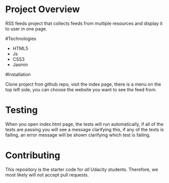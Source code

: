 # Project Overview

RSS feeds project that collects feeds from multiple resources and display it to user in one page. 

#Technologies
- HTML5
- Js
- CSS3
- Jasmin

#Installation
 
Clone project fron github repo, visit the index page, there is a menu on the top left side, you can choose the website you want to see the feed from.
 
 
 # Testing 
When you open index.html page, the tests will run automatically, if all of the tests are passing you will see a message clarifying this, if any of the tests is failing, an error message will be shown clarifying which test is failing.



# Contributing

This repository is the starter code for _all_ Udacity students. Therefore, we most likely will not accept pull requests.

